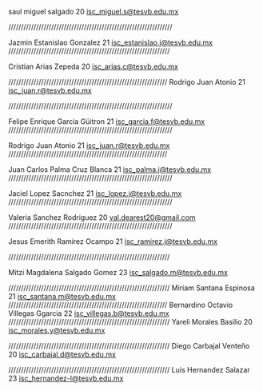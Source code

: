 ﻿saul
miguel
salgado
20
isc_miguel.s@tesvb.edu.mx

/////////////////////////////////////////////////////////////////

Jazmin
Estanislao
Gonzalez
21
isc_estanislao.j@tesvb.edu.mx
////////////////////////////////////////////////////////////////

Cristian
Arias 
Zepeda
20
isc_arias.c@tesvb.edu.mx

///////////////////////////////////////////////////////////////
Rodrigo
Juan
Atonio
21
isc_juan.r@tesvb.edu.mx

/////////////////////////////////////////////////////////////////

Felipe Enrique
Garcia
Güitron
21
isc_garcia.f@tesvb.edu.mx
/////////////////////////////////////////////////////////////////

Rodrigo
Juan
Atonio
21
isc_juan.r@tesvb.edu.mx
///////////////////////////////////////////////////////////////

Juan Carlos
Palma 
Cruz Blanca
21
isc_palma.j@tesvb.edu.mx
/////////////////////////////////////////////////////////////////

Jaciel
Lopez 
Sacnchez
21
isc_lopez.j@tesvb.edu.mx
/////////////////////////////////////////////////////////////////

Valeria 
Sanchez
Rodriguez
20
val.dearest20@gmail.com
/////////////////////////////////////////////////////////////////

Jesus
Emerith 
Ramirez
Ocampo
21
isc_ramirez.j@tesvb.edu.mx

////////////////////////////////////////////////////////////////

Mitzi 
Magdalena
Salgado
Gomez
23
isc_salgado.m@tesvb.edu.mx

////////////////////////////////////////////////////////////////
Miriam
Santana
Espinosa
21
isc_santana.m@tesvb.edu.mx
///////////////////////////////////////////////////////////////
Bernardino Octavio
Villegas
Ggarcia
22
isc_villegas.b@tesvb.edu.mx
////////////////////////////////////////////////////////////////
Yareli
Morales
Basilio
20
isc_morales.y@tesvb.edu.mx

////////////////////////////////////////////////////////////////
Diego
Carbajal
Venteño
20
isc_carbajal.d@tesvb.edu.mx

////////////////////////////////////////////////////////////////
Luis
Hernandez
Salazar
23
isc_hernandez-l@tesvb.edu.mx